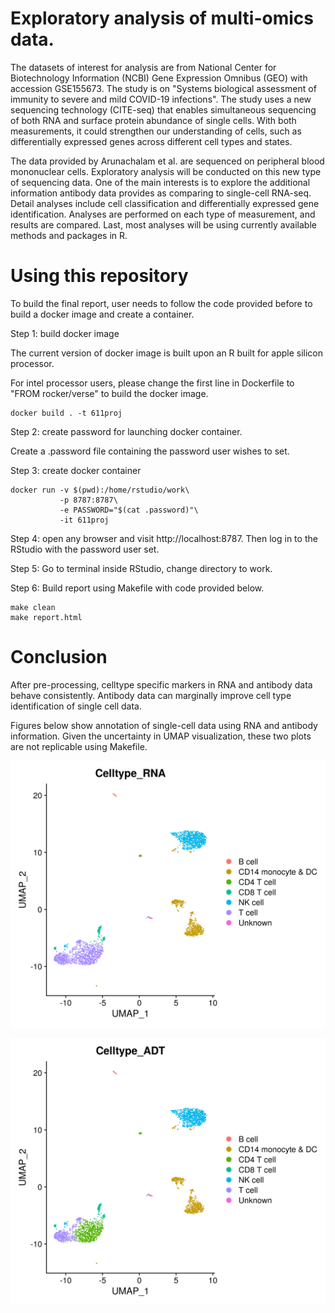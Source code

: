Exploratory analysis of multi-omics  data.  
===============================

The datasets of interest for analysis are from National Center for Biotechnology Information (NCBI) Gene Expression Omnibus (GEO) with accession GSE155673. The study is on "Systems biological assessment of immunity to severe and mild COVID-19 infections". The study uses a new sequencing technology (CITE-seq) that enables simultaneous sequencing of both RNA and surface protein abundance of single cells. With both measurements, it could strengthen our understanding of cells, such as differentially expressed genes across different cell types and states.

The data provided by Arunachalam et al. are sequenced on peripheral blood mononuclear cells. Exploratory analysis will be conducted on this new type of sequencing data. One of the main interests is to explore the additional information antibody data provides as comparing to single-cell RNA-seq. Detail analyses include cell classification and differentially expressed gene identification. Analyses are performed on each type of measurement, and results are compared. Last, most analyses will be using currently available methods and packages in R.

# Using this repository

To build the final report, user needs to follow the code provided before to build a docker image and create a container. 

Step 1: build docker image

The current version of docker image is built upon an R built for apple silicon processor.

For intel processor users, please change the first line in Dockerfile to "FROM rocker/verse" to build the docker image. 

```
docker build . -t 611proj
```

Step 2: create password for launching docker container.

Create a .password file containing the password user wishes to set.

Step 3: create docker container

```
docker run -v $(pwd):/home/rstudio/work\
           -p 8787:8787\
           -e PASSWORD="$(cat .password)"\
           -it 611proj
```

Step 4: open any browser and visit http://localhost:8787. Then log in to the RStudio with the password user set.

Step 5: Go to terminal inside RStudio, change directory to work.

Step 6: Build report using Makefile with code provided below.

```
make clean
make report.html
```

# Conclusion


After pre-processing, celltype specific markers in RNA and antibody data behave consistently. Antibody data can marginally improve cell type identification of single cell data.

Figures below show annotation of single-cell data using RNA and antibody information. Given the uncertainty in UMAP visualization, these two plots are not replicable using Makefile. 

![UMAP celltype RNA](./UMAP_celltypeRNA.png)

![UMAP celltype RNA](./UMAP_celltypeADT.png)

